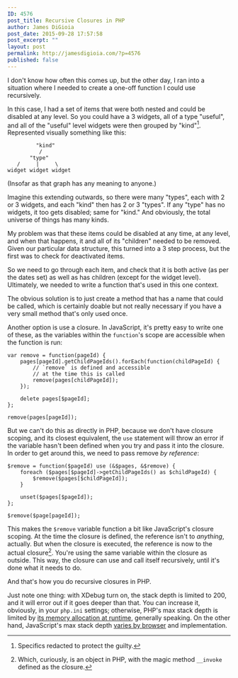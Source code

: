 ```yaml
---
ID: 4576
post_title: Recursive Closures in PHP
author: James DiGioia
post_date: 2015-09-28 17:57:58
post_excerpt: ""
layout: post
permalink: http://jamesdigioia.com/?p=4576
published: false
---
```

I don't know how often this comes up, but the other day, I ran into a situation where I needed to create a one-off function I could use recursively.

In this case, I had a set of items that were both nested and could be disabled at any level. So you could have a 3 widgets, all of a type "useful", and all of the "useful" level widgets were then grouped by "kind"[^1]. Represented visually something like this:

             "kind"
              /
           "type"
       /     |     \
    widget widget widget
    

(Insofar as that graph has any meaning to anyone.)

Imagine this extending outwards, so there were many "types", each with 2 or 3 widgets, and each "kind" then has 2 or 3 "types". If any "type" has no widgets, it too gets disabled; same for "kind." And obviously, the total universe of things has many kinds.

My problem was that these items could be disabled at any time, at any level, and when that happens, it and all of its "children" needed to be removed. Given our particular data structure, this turned into a 3 step process, but the first was to check for deactivated items.

So we need to go through each item, and check that it is both active (as per the dates set) as well as has children (except for the widget level). Ultimately, we needed to write a function that's used in this one context.

The obvious solution is to just create a method that has a name that could be called, which is certainly doable but not really necessary if you have a very small method that's only used once.

Another option is use a closure. In JavaScript, it's pretty easy to write one of these, as the variables within the `function`'s scope are accessible when the function is run:

    var remove = function(pageId) {
        pages[pageId].getChildPageIds().forEach(function(childPageId) {
            // `remove` is defined and accessible
            // at the time this is called
            remove(pages[childPageId]);
        });
    
        delete pages[$pageId];
    };
    
    remove(pages[pageId]);
    

But we can't do this as directly in PHP, because we don't have closure scoping, and its closest equivalent, the `use` statement will throw an error if the variable hasn't been defined when you try and pass it into the closure. In order to get around this, we need to pass remove *by reference*:

    $remove = function($pageId) use (&$pages, &$remove) {
        foreach ($pages[$pageId]->getChildPageIds() as $childPageId) {
            $remove($pages[$childPageId]);
        }
    
        unset($pages[$pageId]);
    };
    
    $remove($page[pageId]);
    

This makes the `$remove` variable function a bit like JavaScript's closure scoping. At the time the closure is defined, the reference isn't to *anything*, actually. But when the closure is executed, the reference is now to the actual closure[^2]. You're using the same variable within the closure as outside. This way, the closure can use and call itself recursively, until it's done what it needs to do.

And that's how you do recursive closures in PHP.

Just note one thing: with XDebug turn on, the stack depth is limited to 200, and it will error out if it goes deeper than that. You can increase it, obviously, in your `php.ini` settings; otherwise, PHP's max stack depth is limited by [its memory allocation at runtime][1], generally speaking. On the other hand, JavaScript's max stack depth [varies by browser][2] and implementation.

[^1]:    
    Specifics redacted to protect the guilty.

[^2]:    
    Which, curiously, is an object in PHP, with the magic method `__invoke` defined as the closure.

  [1]: http://stackoverflow.com/questions/7327393/why-does-an-infinitely-recursive-function-in-php-cause-a-segfault
  [2]: http://stackoverflow.com/questions/7826992/browser-javascript-stack-size-limit